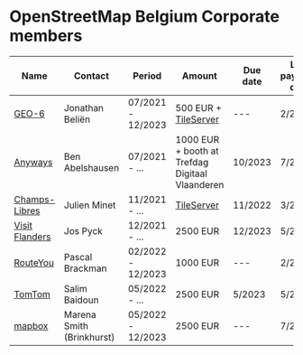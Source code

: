 # OpenStreetMap Belgium Corporate members

| Name                | Contact                    | Period            | Amount                                       | Due date | Last payment date |
| ------------------- | -------------------------- | ----------------- | -------------------------------------------- | -------- | ------------- |
| [GEO-6][1]          | Jonathan Beliën            | 07/2021 - 12/2023 | 500 EUR + [TileServer](https://tile.osm.be/) | ---  | 2/2022 |
| [Anyways][2]        | Ben Abelshausen            | 07/2021 - ...     | 1000 EUR + booth at Trefdag Digitaal Vlaanderen | 10/2023 | 7/2024 |
| [Champs-Libres][3]  | Julien Minet               | 11/2021 - ...     | [TileServer](https://tile.osm.be/)           | 11/2022  | 3/2024 |
| [Visit Flanders][4] | Jos Pyck                   | 12/2021 - ...     | 2500 EUR                                     | 12/2023  | 5/2024 |
| [RouteYou][5]       | Pascal Brackman            | 02/2022 - 12/2023 | 1000 EUR                                     | ---      | 2/2022 |
| [TomTom][6]         | Salim Baidoun              | 05/2022 - ...     | 2500 EUR                                     | 5/2023   | 5/2024 |
| [mapbox][7]         | Marena Smith (Brinkhurst)  | 05/2022 - 12/2023 | 2500 EUR                                     | ---      | 7/2022 |

[1]:https://geo6.be/
[2]:https://www.anyways.eu/
[3]:https://www.champs-libres.coop/
[4]:https://www.visitflanders.com/
[5]:https://www.routeyou.com/
[6]:https://www.tomtom.com/
[7]:https://www.mapbox.com/
